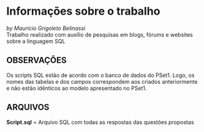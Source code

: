 # Informações sobre o trabalho   
_by Maurício Grigoleto Belinassi_  
Trabalho realizado com auxílio de pesquisas em blogs, fórums e websites sobre a linguagem SQL


## OBSERVAÇÕES  </br>
Os scripts SQL estão de acordo com o banco de dados do PSet1. Logo, os nomes das tabelas e dos campos correspondem aos criados anteriormente e não estão idênticos ao modelo apresentado no PSet1.

## ARQUIVOS  <br/>
**Script.sql** = Arquivo SQL com todas as respostas das questões propostas
